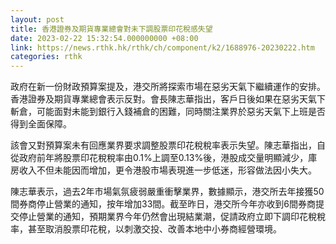```yaml
---
layout: post
title: 香港證券及期貨專業總會對未下調股票印花稅感失望
date: 2023-02-22 15:32:54.000000000 +08:00
link: https://news.rthk.hk/rthk/ch/component/k2/1688976-20230222.htm
categories: rthk
---
```


政府在新一份財政預算案提及，港交所將探索市場在惡劣天氣下繼續運作的安排。香港證券及期貨專業總會表示反對。會長陳志華指出，客戶日後如果在惡劣天氣下斬倉，可能面對未能到銀行入錢補倉的困難，同時關注業界於惡劣天氣下上班是否得到全面保障。

該會又對預算案未有回應業界要求調整股票印花稅稅率表示失望。陳志華指出，自從政府前年將股票印花稅稅率由0.1%上調至0.13%後，港股成交量明顯減少，庫房收入不但未能因而增加，更令港股市場表現進一步低迷，形容做法因小失大。

陳志華表示，過去2年市場氣氛疲弱嚴重衝擊業界，數據顯示，港交所去年接獲50間券商停止營業的通知，按年增加33間。截至昨日，港交所今年亦收到6間券商提交停止營業的通知，預期業界今年仍然會出現結業潮，促請政府立即下調印花稅稅率，甚至取消股票印花稅，以刺激交投、改善本地中小券商經營環境。
